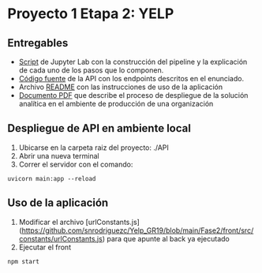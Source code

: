# Proyecto 1 Etapa 2: YELP

## Entregables
* [Script](https://github.com/snrodriguezc/Yelp_GR19/blob/main/Fase2/API/Pipeline.ipynb) de Jupyter Lab con la construcción del pipeline y la explicación de cada uno de los pasos que lo componen.
* [Código fuente](https://github.com/snrodriguezc/Yelp_GR19/tree/main/Fase2/API) de la API con los endpoints descritos en el enunciado.
* Archivo [README](https://github.com/snrodriguezc/Yelp_GR19/blob/main/Fase2/README.md) con las instrucciones de uso de la aplicación
* [Documento PDF](https://github.com/snrodriguezc/Yelp_GR19/tree/main/Fase2/Proyecto1_Etapa2_GR19.pdf) que describe el proceso de despliegue de la solución analítica en el ambiente de producción de una organización

## Despliegue de API en ambiente local
1. Ubicarse en la carpeta raiz del proyecto: ./API
2. Abrir una nueva terminal
3. Correr el servidor con el comando: 
```
uvicorn main:app --reload
```

## Uso de la aplicación
1. Modificar el archivo [urlConstants.js] (https://github.com/snrodriguezc/Yelp_GR19/blob/main/Fase2/front/src/constants/urlConstants.js) para que apunte al back ya ejecutado
2. Ejecutar el front
```
npm start
```
